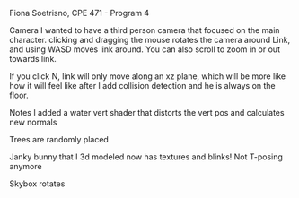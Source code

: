
Fiona Soetrisno, CPE 471 - Program 4

Camera
I wanted to have a third person camera that focused on the main character. clicking and dragging the mouse rotates the camera around Link, and using WASD moves link around. You can also scroll to zoom in or out towards link.

If you click N, link will only move along an xz plane, which will be more like how it will feel like after I add collision detection and he is always on the floor.

Notes
I added a water vert shader that distorts the vert pos and calculates new normals

Trees are randomly placed

Janky bunny that I 3d modeled now has textures and blinks! Not T-posing anymore

Skybox rotates